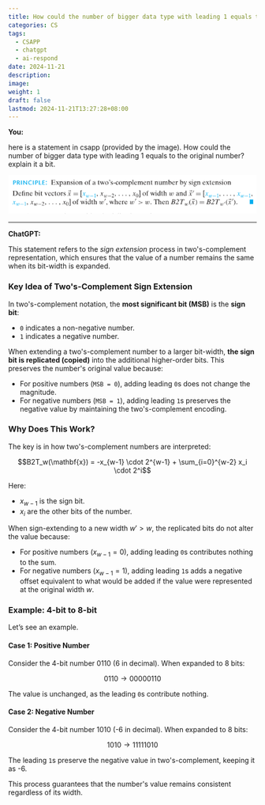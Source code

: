 ```yaml
---
title: How could the number of bigger data type with leading 1 equals to the original number?
categories: CS
tags:
  - CSAPP
  - chatgpt
  - ai-respond
date: 2024-11-21
description: 
image: 
weight: 1
draft: false
lastmod: 2024-11-21T13:27:28+08:00
---
```

**You:**

here is a statement in csapp (provided by the image). How could the number of bigger data type with leading 1 equals to the original number? explain it a bit.

![image.png](https://raw.githubusercontent.com/oLd-Y/PicGoPictures/main/20241121104304.png)

* * *

**ChatGPT:**

This statement refers to the _sign extension_ process in two's-complement representation, which ensures that the value of a number remains the same when its bit-width is expanded.

### Key Idea of Two's-Complement Sign Extension

In two's-complement notation, the **most significant bit (MSB)** is the **sign bit**:

* `0` indicates a non-negative number.
* `1` indicates a negative number.

When extending a two's-complement number to a larger bit-width, **the sign bit is replicated (copied)** into the additional higher-order bits. This preserves the number's original value because:

* For positive numbers (`MSB = 0`), adding leading `0`s does not change the magnitude.
* For negative numbers (`MSB = 1`), adding leading `1`s preserves the negative value by maintaining the two's-complement encoding.

### Why Does This Work?

The key is in how two's-complement numbers are interpreted:

$$B2T_w(\mathbf{x}) = -x_{w-1} \cdot 2^{w-1} + \sum_{i=0}^{w-2} x_i \cdot 2^i$$

Here:

* $x_{w-1}$ is the sign bit.
* $x_i$ are the other bits of the number.

When sign-extending to a new width $w' > w$, the replicated bits do not alter the value because:

* For positive numbers ($x_{w-1} = 0$), adding leading `0`s contributes nothing to the sum.
* For negative numbers ($x_{w-1} = 1$), adding leading `1`s adds a negative offset equivalent to what would be added if the value were represented at the original width $w$.

### Example: 4-bit to 8-bit

Let’s see an example.

#### Case 1: Positive Number

Consider the 4-bit number $0110$ (6 in decimal). When expanded to 8 bits:

$$0110 \rightarrow 00000110$$

The value is unchanged, as the leading `0`s contribute nothing.

#### Case 2: Negative Number

Consider the 4-bit number $1010$ (-6 in decimal). When expanded to 8 bits:

$$1010 \rightarrow 11111010$$

The leading `1`s preserve the negative value in two's-complement, keeping it as -6.

This process guarantees that the number's value remains consistent regardless of its width.


